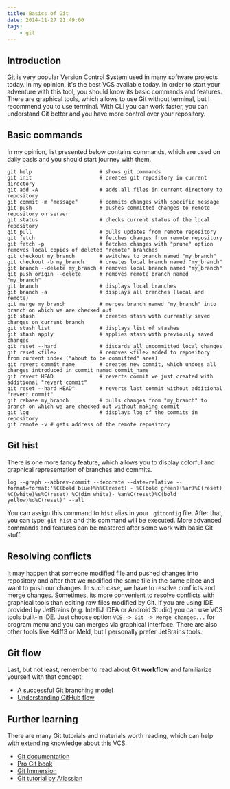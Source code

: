 ```yaml
---
title: Basics of Git
date: 2014-11-27 21:49:00
tags:
	- git
---
```


Introduction
------------

[Git](http://git-scm.com/) is very popular Version Control System used in many software projects today. In my opinion, it's the best VCS available today. In order to start your adventure with this tool, you should know its basic commands and features. There are graphical tools, which allows to use Git without terminal, but I recommend you to use terminal. With CLI you can work faster, you can understand Git better and you have more control over your repository.

Basic commands
--------------

In my opinion, list presented below contains commands, which are used on daily basis and you should start journey with them. 

```
git help                      # shows git commands
git init                      # creates git repository in current directory
git add -A                    # adds all files in current directory to repository
git commit -m "message"       # commits changes with specific message
git push                      # pushes committed changes to remote repository on server
git status                    # checks current status of the local repository
git pull                      # pulls updates from remote repository
git fetch                     # fetches changes from remote repository
git fetch -p                  # fetches changes with "prune" option removes local copies of deleted "remote" branches
git checkout my_branch        # switches to branch named "my_branch"
git checkout -b my_branch     # creates local branch named "my_branch"
git branch --delete my_branch # removes local branch named "my_branch"
git push origin --delete      # removes remote branch named "my_branch"
git branch                    # displays local branches
git branch -a                 # displays all branches (local and remote)
git merge my_branch           # merges branch named "my_branch" into branch on which we are checked out
git stash                     # creates stash with currently saved changes on current branch
git stash list                # displays list of stashes
git stash apply               # applies stash with previously saved changes
git reset --hard              # discards all uncommitted local changes
git reset <file>              # removes <file> added to repository from current index ("about to be committed" area)
git revert commit_name        # creates new commit, which undoes all changes introduced in commit named commit_name
git revert HEAD               # reverts commit we just created with additional "revert commit"
git reset --hard HEAD^        # reverts last commit without additional "revert commit"
git rebase my_branch          # pulls changes from "my_branch" to branch on which we are checked out without making commit
git log                       # displays log of the commits in repository
git remote -v # gets address of the remote repository
```

Git hist
--------

There is one more fancy feature, which allows you to display colorful and graphical representation of branches and commits. 

```
log --graph --abbrev-commit --decorate --date=relative --format=format:'%C(bold blue)%h%C(reset) - %C(bold green)(%ar)%C(reset) %C(white)%s%C(reset) %C(dim white)- %an%C(reset)%C(bold yellow)%d%C(reset)' --all
```


You can assign this command to `hist` alias in your `.gitconfig` file. After that, you can type: `git hist` and this command will be executed. More advanced commands and features can be mastered after some work with basic Git stuff.

Resolving conflicts
-------------------

It may happen that someone modified file and pushed changes into repository and after that we modified the same file in the same place and want to push our changes. In such case, we have to resolve conflicts and merge changes. Sometimes, its more convenient to resolve conflicts with graphical tools than editing raw files modified by Git. If you are using IDE provided by JetBrains (e.g. IntelliJ IDEA or Android Studio) you can use VCS tools built-in IDE. Just choose option `VCS -> Git -> Merge changes...` for program menu and you can merges via graphical interface. There are also other tools like Kdiff3 or Meld, but I personally prefer JetBrains tools.

Git flow
--------

Last, but not least, remember to read about **Git workflow** and familiarize yourself with that concept:

*   [A successful Git branching model](http://nvie.com/posts/a-successful-git-branching-model/)
*   [Understanding GitHub flow](https://guides.github.com/introduction/flow/index.html)

Further learning
----------------

There are many Git tutorials and materials worth reading, which can help with extending knowledge about this VCS:

*   [Git documentation](http://git-scm.com/doc)
*   [Pro Git book](http://git-scm.com/book/en/v2)
*   [Git Immersion](http://gitimmersion.com/)
*   [Git tutorial by Atlassian](https://www.atlassian.com/git/tutorials/)
